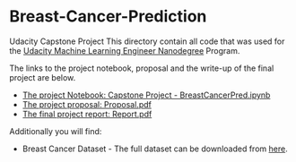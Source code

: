 # Breast-Cancer-Prediction
Udacity Capstone Project
This directory contain all code that was used for the [Udacity Machine Learning Engineer Nanodegree](https://www.udacity.com/course/machine-learning-engineer-nanodegree--nd009t) Program.  

The links to the project notebook, proposal and the write-up of the final 
project are below.

* [The project Notebook: Capstone Project - BreastCancerPred.ipynb](Capstone%20Project%20-%20BreastCancerPred.ipynb)
* [The project proposal: Proposal.pdf](Proposal%20.pdf) 
* [The final project report: Report.pdf](Report.pdf) 

Additionally you will find: 
* Breast Cancer Dataset - The full dataset can be downloaded from [here](https://www.kaggle.com/uciml/breast-cancer-wisconsin-data). 

